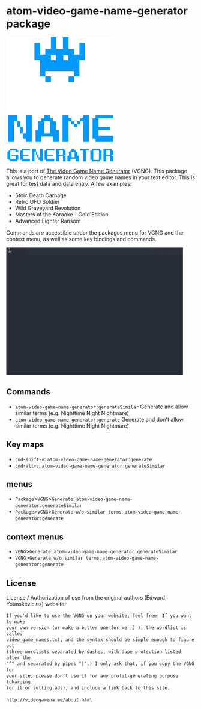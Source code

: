 # atom-video-game-name-generator package

![The Video Game Generator](/assets/the-video-game-generator.gif)

This is a port of [The Video Game Name Generator](http://videogamena.me) (VGNG). This package allows you to generate random video game names in your text editor. This is great for test data and data entry. A few examples:

* Stoic Death Carnage
* Retro UFO Soldier
* Wild Graveyard Revolution
* Masters of the Karaoke - Gold Edition
* Advanced Fighter Ransom

Commands are accessible under the packages menu for VGNG and the context menu, as well as some key bindings and commands.

![A screenshot of the video game name generator in action](assets/demo.gif)

## Commands

* `atom-video-game-name-generator:generateSimilar` Generate and allow similar terms (e.g. Nighttime Night Nightmare)
* `atom-video-game-name-generator:generate` Generate and don't allow similar terms (e.g. Nighttime Night Nightmare)

## Key maps

* `cmd`-`shift`-`v`: `atom-video-game-name-generator:generate`
* `cmd`-`alt`-`v`: `atom-video-game-name-generator:generateSimilar`

## menus

* `Package`>`VGNG`>`Generate`: `atom-video-game-name-generator:generateSimilar`
* `Package`>`VGNG`>`Generate w/o similar terms`: `atom-video-game-name-generator:generate`

## context menus

* `VGNG`>`Generate`: `atom-video-game-name-generator:generateSimilar`
* `VGNG`>`Generate w/o similar terms`: `atom-video-game-name-generator:generate`

## License

License / Authorization of use from the original authors (Edward Younskevicius)
website:

```
If you'd like to use the VGNG on your website, feel free! If you want to make
your own version (or make a better one for me ;) ), the wordlist is called
video_game_names.txt, and the syntax should be simple enough to figure out
(three wordlists separated by dashes, with dupe protection listed after the
"^" and separated by pipes "|".) I only ask that, if you copy the VGNG for
your site, please don't use it for any profit-generating purpose (charging
for it or selling ads), and include a link back to this site.

http://videogamena.me/about.html
```
